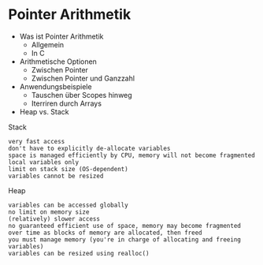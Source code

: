 Pointer Arithmetik
==================
- Was ist Pointer Arithmetik
    - Allgemein 
    - In C
- Arithmetische Optionen
    - Zwischen Pointer
    - Zwischen Pointer und Ganzzahl
- Anwendungsbeispiele
    - Tauschen über Scopes hinweg
    - Iterriren durch Arrays
- Heap vs. Stack

Stack

    very fast access
    don't have to explicitly de-allocate variables
    space is managed efficiently by CPU, memory will not become fragmented
    local variables only
    limit on stack size (OS-dependent)
    variables cannot be resized

Heap

    variables can be accessed globally
    no limit on memory size
    (relatively) slower access
    no guaranteed efficient use of space, memory may become fragmented over time as blocks of memory are allocated, then freed
    you must manage memory (you're in charge of allocating and freeing variables)
    variables can be resized using realloc()


